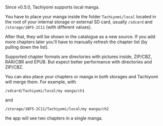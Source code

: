 Since v0.5.0, Tachiyomi supports local manga.

You have to place your manga inside the folder `Tachiyomi/local` located in the root of your internal storage or external SD card, usually `/sdcard` and `/storage/18F5-2C11` (with different values).

After that, they will be shown in the catalogue as a new source. If you add more chapters later you'll have to manually refresh the chapter list (by pulling down the list).

Supported chapter formats are directories with pictures inside, ZIP/CBZ, RAR/CBR and EPUB. But expect better performance with directories and ZIP/CBZ.

You can also place your chapters or manga in both storages and Tachiyomi will merge them. For example, with

`/sdcard/Tachiyomi/local/my manga/ch1`

and

`/storage/18F5-2C11/Tachiyomi/local/my manga/ch2`

the app will see two chapters in a single manga.
